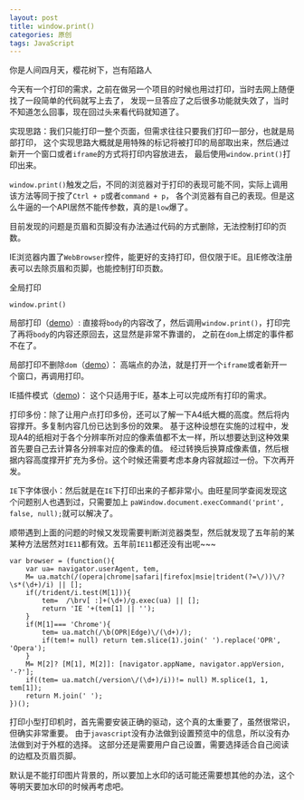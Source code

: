 ```yaml
---
layout: post
title: window.print()
categories: 原创
tags: JavaScript
---
```


你是人间四月天，樱花树下，岂有陌路人

<!--more-->

今天有一个打印的需求，之前在做另一个项目的时候也用过打印，当时去网上随便找了一段简单的代码就写上去了，
发现一旦答应了之后很多功能就失效了，当时不知道怎么回事，现在回过头来看代码就知道了。

实现思路：我们只能打印一整个页面，但需求往往只要我们打印一部分，也就是局部打印，
这个实现思路大概就是用特殊的标记将被打印的局部取出来，然后通过新开一个窗口或者`iframe`的方式将打印内容放进去，
最后使用`window.print()`打印出来。

`window.print()`触发之后，不同的浏览器对于打印的表现可能不同，实际上调用该方法等同于按了`Ctrl + p`或者`command + p`，
各个浏览器有自己的表现。但是这么牛逼的一个API居然不能传参数，真的是`low`爆了。

目前发现的问题是页眉和页脚没有办法通过代码的方式删除，无法控制打印的页数。

IE浏览器内置了`WebBrowser`控件，能更好的支持打印，但仅限于IE。且IE修改注册表可以去除页眉和页脚，也能控制打印页数。

全局打印

    window.print()

局部打印（[demo](https://github.com/karynsong/print/blob/master/simple.html)）:
直接将`body`的内容改了，然后调用`window.print()`，打印完了再将`body`的内容还原回去，这显然是非常不靠谱的，
之前在`dom`上绑定的事件都不在了。

局部打印不删除`dom`（[demo](https://github.com/karynsong/print/blob/master/index.html)）：
高端点的办法，就是打开一个`iframe`或者新开一个窗口，再调用打印。

IE插件模式（[demo](https://github.com/karynsong/print/blob/master/index.html))：
这个只适用于IE，基本上可以完成所有打印的需求。

打印多份：除了让用户点打印多份，还可以了解一下A4纸大概的高度。然后将内容撑开。多复制内容几份已达到多份的效果。
基于这种设想在实施的过程中，发现A4的纸相对于各个分辨率所对应的像素值都不太一样，所以想要达到这种效果首先要自己去计算各分辨率对应的像素的值。
经过转换后换算成像素值，然后根据内容高度撑开扩充为多份。这个时候还需要考虑本身内容就超过一份。下次再开发。

`IE`下字体很小：然后就是在`IE`下打印出来的子都非常小。由旺星同学查阅发现这个问题别人也遇到过，只需要加上
`paWindow.document.execCommand('print', false, null);`就可以解决了。

顺带遇到上面的问题的时候又发现需要判断浏览器类型，然后就发现了五年前的某某种方法居然对`IE11`都有效。五年前`IE11`都还没有出呢~~~

	var browser = (function(){
        var ua= navigator.userAgent, tem,
        M= ua.match(/(opera|chrome|safari|firefox|msie|trident(?=\/))\/?\s*(\d+)/i) || [];
        if(/trident/i.test(M[1])){
            tem=  /\brv[ :]+(\d+)/g.exec(ua) || [];
            return 'IE '+(tem[1] || '');
        }
        if(M[1]=== 'Chrome'){
            tem= ua.match(/\b(OPR|Edge)\/(\d+)/);
            if(tem!= null) return tem.slice(1).join(' ').replace('OPR', 'Opera');
        }
        M= M[2]? [M[1], M[2]]: [navigator.appName, navigator.appVersion, '-?'];
        if((tem= ua.match(/version\/(\d+)/i))!= null) M.splice(1, 1, tem[1]);
        return M.join(' ');
    })();

打印小型打印机时，首先需要安装正确的驱动，这个真的太重要了，虽然很常识，但确实非常重要。
由于`javascript`没有办法做到设置预览中的信息，所以没有办法做到对于外框的选择。
这部分还是需要用户自己设置，需要选择适合自己阅读的边框及页眉页脚。

默认是不能打印图片背景的，所以要加上水印的话可能还需要想其他的办法，这个等明天要加水印的时候再考虑吧。
